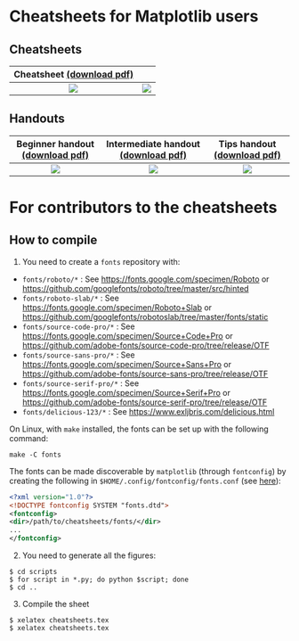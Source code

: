 # Cheatsheets for Matplotlib users

## Cheatsheets
Cheatsheet [(download pdf)](https://matplotlib.org/cheatsheets/cheatsheets.pdf) | |
:------------------------------------------------------------------------------:|:----------------------------------------------------------:
![](https://matplotlib.org/cheatsheets/cheatsheets-1.png)                       | ![](https://matplotlib.org/cheatsheets/cheatsheets-2.png)

## Handouts

Beginner handout [(download pdf)](https://matplotlib.org/cheatsheets/handout-beginner.pdf) | Intermediate handout [(download pdf)](https://matplotlib.org/cheatsheets/handout-intermediate.pdf) | Tips handout [(download pdf)](https://matplotlib.org/cheatsheets/handout-tips.pdf)
:-----------------------------------------------------------------------------------------:|:--------------------------------------------------------------------------------------------------:|:----------------------------------------------------------------------------------:
![](https://matplotlib.org/cheatsheets/handout-beginner.png)                               | ![](https://matplotlib.org/cheatsheets/handout-intermediate.png)                                   | ![](https://matplotlib.org/cheatsheets/handout-tips.png)

# For contributors to the cheatsheets

## How to compile

1. You need to create a `fonts` repository with:

* `fonts/roboto/*`           : See https://fonts.google.com/specimen/Roboto
                                or https://github.com/googlefonts/roboto/tree/master/src/hinted
* `fonts/roboto-slab/*`      : See https://fonts.google.com/specimen/Roboto+Slab
                                or https://github.com/googlefonts/robotoslab/tree/master/fonts/static
* `fonts/source-code-pro/*`  : See https://fonts.google.com/specimen/Source+Code+Pro
                                or https://github.com/adobe-fonts/source-code-pro/tree/release/OTF
* `fonts/source-sans-pro/*`  : See https://fonts.google.com/specimen/Source+Sans+Pro
                                or https://github.com/adobe-fonts/source-sans-pro/tree/release/OTF
* `fonts/source-serif-pro/*` : See https://fonts.google.com/specimen/Source+Serif+Pro
                                or https://github.com/adobe-fonts/source-serif-pro/tree/release/OTF
* `fonts/delicious-123/*`    : See https://www.exljbris.com/delicious.html

On Linux, with `make` installed, the fonts can be set up with the following command:
```shell
make -C fonts
```

The fonts can be made discoverable by `matplotlib` (through `fontconfig`) by creating the following in `$HOME/.config/fontconfig/fonts.conf` (see [here](https://www.freedesktop.org/software/fontconfig/fontconfig-user.html)):

```xml
<?xml version="1.0"?>
<!DOCTYPE fontconfig SYSTEM "fonts.dtd">
<fontconfig>
<dir>/path/to/cheatsheets/fonts/</dir>
...
</fontconfig>
```


2. You need to generate all the figures:

```
$ cd scripts
$ for script in *.py; do python $script; done
$ cd ..
```

3. Compile the sheet
```
$ xelatex cheatsheets.tex
$ xelatex cheatsheets.tex
```
